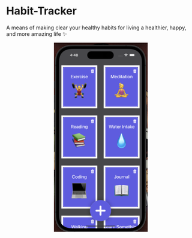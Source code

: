 # Habit-Tracker

A means of making clear your healthy habits for living a healthier, happy, and more amazing life ✨

<div align="center">
  <img src="img/ht1.png" width=250>
</div>
